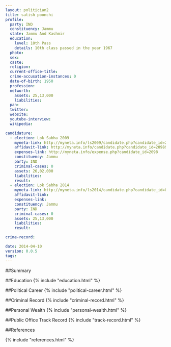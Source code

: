```yaml
---
layout: politician2
title: satish poonchi
profile: 
  party: IND
  constituency: Jammu
  state: Jammu And Kashmir
  education: 
    level: 10th Pass
    details: 10th class passed in the year 1967
  photo: 
  sex: 
  caste: 
  religion: 
  current-office-title: 
  crime-accusation-instances: 0
  date-of-birth: 1950
  profession: 
  networth: 
    assets: 25,13,000
    liabilities: 
  pan: 
  twitter: 
  website: 
  youtube-interview: 
  wikipedia: 

candidature: 
  - election: Lok Sabha 2009
    myneta-link: http://myneta.info/ls2009/candidate.php?candidate_id=2098
    affidavit-link: http://myneta.info/candidate.php?candidate_id=2098&scan=original
    expenses-link: http://myneta.info/expense.php?candidate_id=2098
    constituency: Jammu 
    party: IND
    criminal-cases: 0
    assets: 26,02,000
    liabilities: 
    result:  
  - election: Lok Sabha 2014
    myneta-link: http://myneta.info/ls2014/candidate.php?candidate_id=886
    affidavit-link: 
    expenses-link: 
    constituency: Jammu 
    party: IND
    criminal-cases: 0
    assets: 25,13,000
    liabilities: 
    result:  

crime-record: 

date: 2014-04-10
version: 0.0.5
tags: 
---
```


##Summary


##Education
{% include "education.html" %}


##Political Career
{% include "political-career.html" %}


##Criminal Record
{% include "criminal-record.html" %}


##Personal Wealth
{% include "personal-wealth.html" %}


##Public Office Track Record
{% include "track-record.html" %}


##References


{% include "references.html" %}
